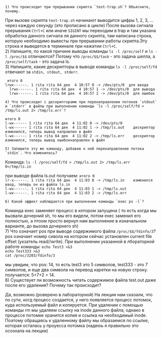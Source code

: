 	1) Что происходит при прерывании скрипта `text-trap.sh`? Объясните, почему.
При вызове скрипта `text-trap.sh` начинают выводится цифры 1, 2, 3, ... через каждую секунду (это прописано в цикле)
После вызова сигнала прерывания `Ctrl+C` или иначе `SIGINT` мы переходим в trap и там указана обработка данного сигнала ля данного скрипта, там написана строка, которую необходимо вывесты при прерывании работы скрипта.Эту строка и выведется в терминале при нажатии `Ctrl+C`.  
	2) Напишите, по какой причине выводы команды `ls -l /proc/self` и `ls -l /proc/$$` отличаются?
Потому что `/proc/$$/task` - это задача шелла, а `/proc/self/task` - это задача ls.  
	3) Напишите, какие дескрипторы в выводе команды `ls -l /proc/self/fd` отвечают за `stdin, stdout, stderr`.

 ` итого 0`  
  `lrwx------. 1 rita rita 64 дек  4 10:57 0 -> /dev/pts/0 	для ввода`  
`  lrwx------. 1 rita rita 64 дек  4 10:57 1 -> /dev/pts/0	для вывода`  
`  lrwx------. 1 rita rita 64 дек  4 10:57 2 -> /dev/pts/0 	для ошибок`  

	4) Что происходит с дескрипторами при перенаправлении потоков `stdout` и `stderr` в файлы при выполнении команды `ls -l /proc/self/fd > /tmp/ls.out 2> /tmp/ls.err`?

`итого 0  `  
`l-wx------ 1 rita rita 64 дек  4 11:02 0 -> /dev/pts/0`  	
`l-wx------ 1 rita rita 64 дек  4 11:02 1 -> /tmp/ls.out	дескриптор изменился, теперь вывод направлен в файл`  
`l-wx------ 1 rita rita 64 дек  4 11:02 2 -> /tmp/ls.err	дескриптор изменился, теперь вывод ошибокнаправлен в файл`  

	5) Запишите эту же команду, добавив к ней перенаправление потока `stdin`. Что изменилось?

Команда:
`ls -l /proc/self/fd > /tmp/ls.out 2> /tmp/ls.err 0</tmp/ls.in`

при выводе файла ls.out получаем:
`итого 0`  
`lr-x------. 1 rita rita 64 дек  4 11:03 0 -> /tmp/ls.in 	изменился ввод, теперь он из файла ls.in`  
`l-wx------. 1 rita rita 64 дек  4 11:03 1 -> /tmp/ls.out`  
`l-wx------. 1 rita rita 64 дек  4 11:03 2 -> /tmp/ls.err`  

	6) Какой эффект наблюдается при выполнении команды `exec ps -l`?
	
Команда exec заменяет процесс в котором запущена ( то есть когда мы вызвали дочерний sh, то мы его видели, потом exec заменил его полностью, а птоом просто вернул нам выполнение в изначальном варианте, до вызова дочернего sh)  
	7) Что означает pos при выводе содержимого файла `/proc/$$/fdinfo/3`?
pos означает номер сивола на котором сейчас установлен current file offset (укзатель read//write). При выполнении указанной в лбораторной работе команды:
`echo Test3 >&3`  
`echo Test333 >&3`  
`cat /proc/3203/fdinfo/3 `  

мы увидим, что pos:	14, то есть test3 это 5 символов, test333 - это 7 символов, и еще два символа на перевод каретки на новую строку. получается: 5+7+2 = 14.  
	8) Существует ли возможность читать содержимое файла test.out даже после его удаления? Почему так происходит?
	
Да, возможно.(роверено в лабораторной)
На лекции нам сказали, что по сути, когд процесс создается, у него появляется процесс потомок, куда используемый файл и копируется. При удалении с помощью команды rm мы удаляем ссылку на inode данного файла, однако в процессе потомке хранится копия и ссылка на необходимый inode. Поэтому обращаясь к удаленному файлу мы образаемся по ссылке, которая осталась у проуесса потомка (надеюь я правильно это осознала на лекции)
